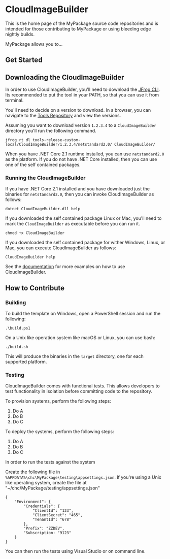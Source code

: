 # CloudImageBuilder

This is the home page of the MyPackage source code repositories and is intended for those contributing to MyPackage or using bleeding edge nightly builds.

MyPackage allows you to...

## Get Started

## Downloading the CloudImageBuilder

In order to use CloudImageBuilder, you'll need to download the [JFrog CLI](https://jfrog.com/getcli/). Its recommended to put the tool in your PATH, so that you can use it from terminal.

You'll need to decide on a version to download. In a browser, you can navigate to the [Tools Repository](https://packages.relayhealth.com/webapp/#/artifacts/browse/tree/General/tools-release-custom-local/CloudImageBuilder) and view the versions. 

Assuming you want to download version `1.2.3.4` to a `CloudImageBuilder` directory you'll run the following command.

```
jfrog rt dl tools-release-custom-local/CloudImageBuilder/1.2.3.4/netstandard2.0/ CloudImageBuilder/
```

When you have .NET Core 2.1 runtime installed, you can use `netstandard2.0` as the platform. If you do not have .NET Core installed, then you can use one of the self contained packages.

### Running the CloudImageBuilder

If you have .NET Core 2.1 installed and you have downloaded just the binaries for `netstandard2.0`, then you can invoke CloudImageBuilder as follows:

```
dotnet CloudImageBuilder.dll help
```

If you downloaded the self contained package Linux or Mac, you'll need to mark the `CloudImageBuilder` as executable before you can run it.

```
chmod +x CloudImageBuilder
```

If you downloaded the self contained package for wither Windows, Linux, or Mac, you can execute CloudImageBuilder as follows:

```
CloudImageBuilder help
```

See the [documentation](docs/index.md) for more examples on how to use CloudImageBuilder.

## How to Contribute

### Building

To build the template on Windows, open a PowerShell session and run the following:

```
.\build.ps1
```

On a Unix like operation system like macOS or Linux, you can use bash:

```
./build.sh
```

This will produce the binaries in the `target` directory, one for each supported platform.

### Testing

CloudImageBuilder comes with functional tests. This allows developers to test functionality in isolation before committing code to the repository.  

To provision systems, perform the following steps:

1. Do A
2. Do B
3. Do C

To deploy the systems, perform the following steps:

1. Do A
2. Do B
3. Do C

In order to run the tests against the system

Create the following file in `%APPDATA%\chc\MyPackage\testing\appsettings.json`. If you're using a Unix like operating system, create the file at "~/chc/MyPackage/testing/appsettings.json"
```
{
    "Environment": {
        "Credentials": {
            "ClientId": "123",
            "ClientSecret": "465",
            "TenantId": "678"
        },
        "Prefix": "ZZDEV",
        "Subscription: "9123"
    }
}
```

You can then run the tests using Visual Studio or on command line.